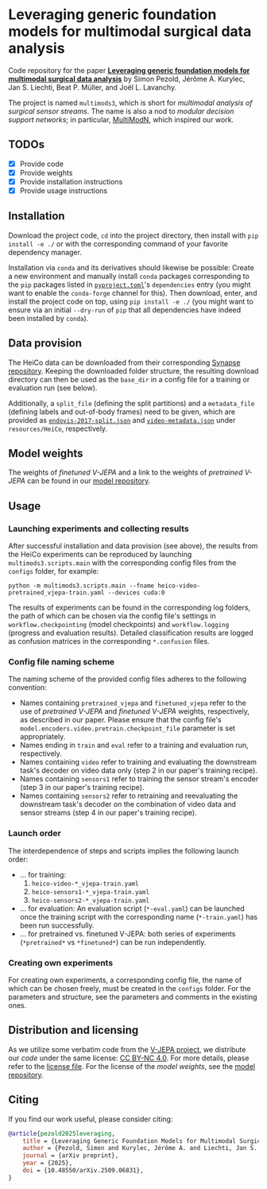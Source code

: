 # Leveraging generic foundation models for multimodal surgical data analysis

Code repository for the paper
[**Leveraging generic foundation models for multimodal surgical data analysis**](https://arxiv.org/abs/2509.06831)
by Simon Pezold, Jérôme A. Kurylec, Jan S. Liechti, Beat P. Müller, and Joël L. Lavanchy.

The project is named `multimods3`, which is short for *multimodal analysis of surgical sensor streams*. The name is also
a nod to *modular decision support networks*; in particular, [MultiModN](https://arxiv.org/abs/2309.14118), which
inspired our work.

## TODOs
- [x] Provide code
- [x] Provide weights
- [x] Provide installation instructions
- [x] Provide usage instructions

## Installation

Download the project code, `cd` into the project directory, then install with `pip install -e ./` or with the
corresponding command of your favorite dependency manager.

Installation via `conda` and its derivatives should likewise be possible: Create a new environment and manually install
`conda` packages corresponding to the `pip` packages listed in [`pyproject.toml`](./pyproject.toml)'s `dependencies`
entry (you might want to enable the `conda-forge` channel for this). Then download, enter, and install the project code
on top, using `pip install -e ./` (you might want to ensure via an initial `--dry-run` of `pip` that all dependencies
have indeed been installed by `conda`).

## Data provision

The HeiCo data can be downloaded from their corresponding
[Synapse repository](https://doi.org/10.7303/syn21903917). Keeping the downloaded folder structure, the
resulting download directory can then be used as the `base_dir` in a config file for a training or evaluation run (see
below).

Additionally, a `split_file` (defining the split partitions) and a `metadata_file` (defining labels and out-of-body
frames) need to be given, which are provided as [`endovis-2017-split.json`](resources/HeiCo/endovis-2017-split.json) and
[`video-metadata.json`](resources/HeiCo/video-metadata.json) under `resources/HeiCo`, respectively.

## Model weights

The weights of *finetuned V-JEPA* and a link to the weights of *pretrained V-JEPA* can be found in our
[model repository](https://huggingface.co/DigitalSurgeryLab-Basel/ML-CDS-2025).

## Usage

### Launching experiments and collecting results

After successful installation and data provision (see above), the results from the HeiCo experiments can be reproduced
by launching `multimods3.scripts.main` with the corresponding config files from the `configs` folder, for example:
```shell
python -m multimods3.scripts.main --fname heico-video-pretrained_vjepa-train.yaml --devices cuda:0
```

The results of experiments can be found in the corresponding log folders, the path of which can be chosen via the
config file's settings in `workflow.checkpointing` (model checkpoints) and `workflow.logging` (progress and evaluation
results). Detailed classification results are logged as confusion matrices in the corresponding `*.confusion` files.

### Config file naming scheme

The naming scheme of the provided config files adheres to the following convention:
- Names containing `pretrained_vjepa` and `finetuned_vjepa` refer to the use of *pretrained V-JEPA* and
  *finetuned V-JEPA* weights, respectively, as described in our paper. Please ensure that the config file's
  `model.encoders.video.pretrain.checkpoint_file` parameter is set appropriately.
- Names ending in `train` and `eval` refer to a training and evaluation run, respectively.
- Names containing `video` refer to training and evaluating the downstream task's decoder on video data only
  (step 2 in our paper's training recipe).
- Names containing `sensors1` refer to training the sensor stream's encoder
  (step 3 in our paper's training recipe).
- Names containing `sensors2` refer to retraining and reevaluating the downstream task's decoder on the combination of
  video data and sensor streams (step 4 in our paper's training recipe).

### Launch order

The interdependence of steps and scripts implies the following launch order:

- … for training:
  1. `heico-video-*_vjepa-train.yaml`
  2. `heico-sensors1-*_vjepa-train.yaml`
  3. `heico-sensors2-*_vjepa-train.yaml`
- … for evaluation: An evaluation script (`*-eval.yaml`) can be launched once the training script with the
  corresponding name (`*-train.yaml`) has been run successfully.
- … for pretrained vs. finetuned V-JEPA: both series of experiments (`*pretrained*` vs `*finetuned*`) can be run
  independently.

### Creating own experiments

For creating own experiments, a corresponding config file, the name of which can be chosen freely, must be created in
the `configs` folder. For the parameters and structure, see the parameters and comments in the existing ones.

## Distribution and licensing

As we utilize some verbatim code from the [V-JEPA project](https://github.com/facebookresearch/jepa/), we distribute our
*code* under the same license: [CC BY-NC 4.0](https://creativecommons.org/licenses/by-nc/4.0/). For more details, please
refer to the [license file](./LICENSE.txt). For the license of the *model weights*, see the
[model repository](https://huggingface.co/DigitalSurgeryLab-Basel/ML-CDS-2025).

## Citing

If you find our work useful, please consider citing:
```bibtex
@article{pezold2025leveraging,
    title = {Leveraging Generic Foundation Models for Multimodal Surgical Data Analysis}, 
    author = {Pezold, Simon and Kurylec, Jérôme A. and Liechti, Jan S. and Müller, Beat P. and Lavanchy, Joël L.},
    journal = {arXiv preprint},
    year = {2025},
    doi = {10.48550/arXiv.2509.06831},
}
```
